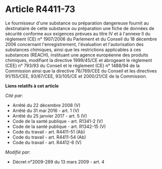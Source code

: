 # Article R4411-73

Le fournisseur d'une substance ou préparation dangereuse fournit au destinataire de cette substance ou préparation une fiche
de données de sécurité conforme aux exigences prévues au titre IV et à l'annexe II du règlement (CE) n° 1907/2006 du
Parlement et du Conseil du 18 décembre 2006 concernant l'enregistrement, l'évaluation et l'autorisation des substances
chimiques, ainsi que les restrictions applicables à ces substances (REACH), instituant une agence européenne des produits
chimiques, modifiant la directive 1999/45/CE et abrogeant le règlement (CEE) n° 793/93 du Conseil et le règlement (CE) n°
1488/94 de la Commission ainsi que la directive 76/769/CEE du Conseil et les directives 91/155/CEE, 93/67/CEE, 93/105/CE et
2000/21/CE de la Commission.

**Liens relatifs à cet article**

_Cité par_:

  - Arrêté du 22 décembre 2008 (V)
  - Arrêté du 31 mai 2016 - art. 1 (V)
  - Arrêté du 25 janvier 2017 - art. 5 (V)
  - Code de la santé publique - art. R1341-2 (V)
  - Code de la santé publique - art. R1342-15 (V)
  - Code du travail - art. R4411-51 (Ab)
  - Code du travail - art. R4411-54 (Ab)
  - Code du travail - art. R4412-6 (V)

_Modifié par_:

  - Décret n°2009-289 du 13 mars 2009 - art. 4
